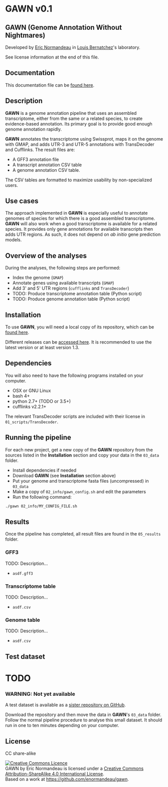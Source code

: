 # GAWN v0.1

## GAWN (Genome Annotation Without Nightmares)

Developed by [Eric Normandeau](https://github.com/enormandeau) in
[Louis Bernatchez](http://www.bio.ulaval.ca/louisbernatchez/presentation.htm)'s
laboratory.

See license information at the end of this file.

## Documentation

This documentation file can be
[found here](https://github.com/enormandeau/gawn/blob/master/README.md).

## Description

**GAWN** is a genome annotation pipeline that uses an assembled transcriptome,
either from the same or a related species, to create evidence-based annotation.
Its primary goal is to provide good enough genome annotation rapidly.

**GAWN** annotates the transcriptome using Swissprot, maps it on the genome
with GMAP, and adds UTR-3 and UTR-5 annotations with TransDecoder and
Cufflinks. The result files are:

- A GFF3 annotation file
- A transcript annotation CSV table
- A genome annotation CSV table.

The CSV tables are formatted to maximize usability by non-specialized users.

## Use cases

The approach implemented in **GAWN** is especially useful to annotate genomes
of species for which there is a good assembled transcriptome. **GAWN** will
also work when a good transcriptome is available for a related species. It
provides only gene annotations for available transcripts then adds UTR regions.
As such, it does not depend on *ab initio* gene prediction models.

## Overview of the analyses

During the analyses, the following steps are performed:

- Index the genome (`GMAP`)
- Annotate genes using available transcripts (`GMAP`)
- Add 3' and 5' UTR regions (`cufflinks` and `TransDecoder`)
- TODO: Produce transcriptome annotation table (Python script)
- TODO: Produce genome annotation table (Python script)

## Installation

To use **GAWN**, you will need a local copy of its repository, which can be
[found here](https://github.com/enormandeau/gawn/archive/master.zip).

Different releases can be
[accessed here](https://github.com/enormandeau/gawn/releases). It is
recommended to use the latest version or at least version 1.3.

## Dependencies

You will also need to have the following programs installed on your computer.

- OSX or GNU Linux
- bash 4+
- python 2.7+ (TODO or 3.5+)
- cufflinks v2.2.1+

The relevant TransDecoder scripts are included with their license in
`01_scripts/TransDecoder`.

## Running the pipeline

For each new project, get a new copy of the **GAWN** repository from the
sources listed in the **Installation** section and copy your data in the
`03_data` folder.

- Install dependencies if needed
- Download **GAWN** (see **Installation** section above)
- Put your genome and transcriptome fasta files (uncompressed) in `03_data`
- Make a copy of `02_info/gawn_config.sh` and edit the parameters
- Run the following command:

```bash
./gawn 02_info/MY_CONFIG_FILE.sh
```

## Results

Once the pipeline has completed, all result files are found in the `05_results`
folder.

### GFF3
TODO: Description...

- `asdf.gff3`

### Transcriptome table
TODO: Description...

- `asdf.csv`

### Genome table
TODO: Description...

- `asdf.csv`

## Test dataset
# TODO

### WARNING: Not yet available
A test dataset is available as a
[sister repository on GitHub](https://github.com/enormandeau/gawn_test_dataset).

Download the repository and then move the data in **GAWN**'s `03_data` folder.
Follow the normal pipeline procedure to analyse this small dataset. It should
run in one to ten minutes depending on your computer.

## License

CC share-alike

<a rel="license" href="http://creativecommons.org/licenses/by-sa/4.0/"><img alt="Creative Commons Licence" style="border-width:0" src="https://i.creativecommons.org/l/by-sa/4.0/88x31.png" /></a><br /><span xmlns:dct="http://purl.org/dc/terms/" property="dct:title">GAWN</span> by <span xmlns:cc="http://creativecommons.org/ns#" property="cc:attributionName">Eric Normandeau</span> is licensed under a <a rel="license" href="http://creativecommons.org/licenses/by-sa/4.0/">Creative Commons Attribution-ShareAlike 4.0 International License</a>.<br />Based on a work at <a xmlns:dct="http://purl.org/dc/terms/" href="https://github.com/enormandeau/gawn" rel="dct:source">https://github.com/enormandeau/gawn</a>.
